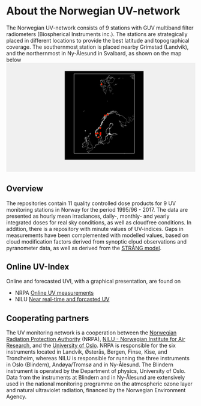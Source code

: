 # About the Norwegian UV-network
The Norwegian UV-network consists of 9 stations with GUV multiband filter radiometers (Biospherical Instruments inc.). The stations are strategically placed in different locations to provide the best latitude and topographical coverage. The southernmost station is placed nearby Grimstad (Landvik), and the northernmost in Ny-Ålesund in Svalbard, as shown on the map below![Alt text](network_location.png)

## Overview
The repositories contain 11 quality controlled dose products for 9 UV monitoring stations in Norway for the period 1995/96 - 2017. The data are presented as hourly mean irradiances, daily-, monthly- and yearly integrated doses for real sky conditions, as well as cloudfree conditions. In addition, there is a repository with minute values of UV-indices. Gaps in measurements have been complemented with modelled values, based on cloud modification factors derived from synoptic cloud observations and pyranometer data, as well as derived from the [STRÅNG model](http://strang.smhi.se/). 

## Online UV-Index
Online and forecasted UVI, with a graphical presentation, are found on  
*  NRPA [Online UV measurements](https://www.nrpa.no/uvnett/default_en.aspx)
*  NILU [Near real-time and forcasted UV](http://uv.nilu.no/)

## Cooperating partners
The UV monitoring network is a cooperation between the [Norwegian Radiation Protection Authority](https://www.nrpa.no/) (NRPA), [NILU - Norwegian Institute for Air Research](http://www.nilu.no/), and the [University of Oslo](http://www.mn.uio.no/fysikk/english/). NRPA is responsible for the six instruments located in Landvik, Østerås, Bergen, Finse, Kise, and Trondheim, whereas NILU is responsible for running the three instruments in Oslo (Blindern), Andøya/Tromsø and in Ny-Ålesund. The Blindern instrument is operated by the Department of physics, University of Oslo. Data from the instruments at Blindern and in Ny-Ålesund are extensively used in the national monitoring programme on the atmospheric ozone layer and natural ultraviolet radiation, financed by the Norwegian Environment Agency.
